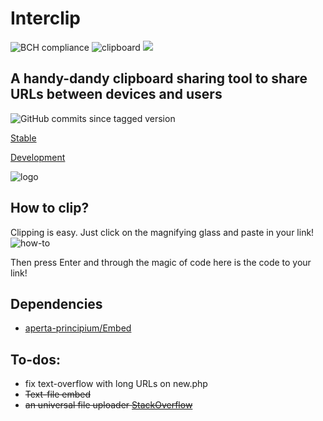 # Interclip
![BCH compliance](https://bettercodehub.com/edge/badge/filiptronicek/Interclip?branch=master) ![clipboard](https://img.shields.io/badge/clipboard-copied-orange) ![](https://img.shields.io/github/repo-size/aperta-principium/Interclip)

## A handy-dandy clipboard sharing tool to share URLs between devices and users

![GitHub commits since tagged version](https://img.shields.io/github/commits-since/aperta-principium/Interclip/3.0?style=for-the-badge)

[Stable](http://uni.hys.cz)

[Development](http://unidev.hys.cz/)


![logo](https://github.com/filiptronicek/Interclip/raw/master/img/interclip_logo.png)

## How to clip?

Clipping is easy. Just click on the magnifying glass and paste in your link!
![how-to](https://github.com/filiptronicek/Interclip/raw/master/img/interclip-home.gif)

Then press Enter and through the magic of code here is the code to your link!

## Dependencies
- [aperta-principium/Embed](https://github.com/aperta-principium/Embed)

## To-dos:
* fix text-overflow with long URLs on new.php
* ~~Text-file embed~~
* ~~an universal file uploader [StackOverflow](https://stackoverflow.com/questions/58153921/how-can-you-upload-to-catbox-using-javascript)~~
